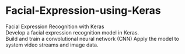 # Facial-Expression-using-Keras
Facial Expression Recognition with Keras  
Develop a facial expression recognition model in Keras.    
Build and train a convolutional neural network (CNN) 
Apply the model to system video streams and image data.
